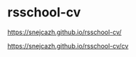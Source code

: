 # rsschool-cv

https://snejcazh.github.io/rsschool-cv/


https://snejcazh.github.io/rsschool-cv/cv

